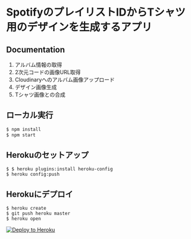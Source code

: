 # SpotifyのプレイリストIDからTシャツ用のデザインを生成するアプリ

## Documentation

1. アルバム情報の取得
2. 2次元コードの画像URL取得
3. Cloudinaryへのアルバム画像アップロード
4. デザイン画像生成
5. Tシャツ画像との合成


## ローカル実行

```sh
$ npm install
$ npm start
```

## Herokuのセットアップ
```
$ $ heroku plugins:install heroku-config
$ heroku config:push
```

## Herokuにデプロイ

```
$ heroku create
$ git push heroku master
$ heroku open
```

[![Deploy to Heroku](https://www.herokucdn.com/deploy/button.png)](https://heroku.com/deploy)